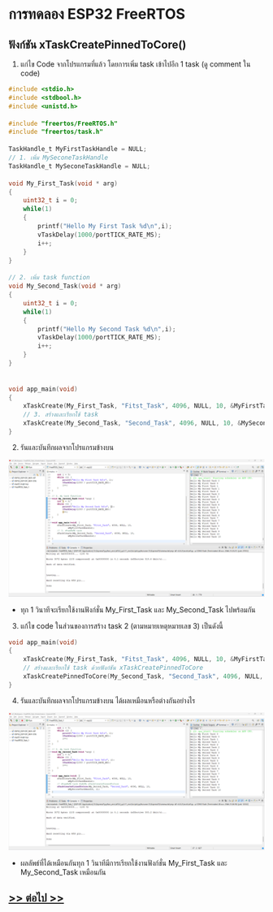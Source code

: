 # การทดลอง ESP32 FreeRTOS 
##  ฟังก์ชัน xTaskCreatePinnedToCore()

1. แก่ไข Code จากโปรแกรมที่แล้ว โดยการเพิ่ม task เข้าไปอีก 1 task (ดู comment ใน code)



```c
#include <stdio.h>
#include <stdbool.h>
#include <unistd.h>

#include "freertos/FreeRTOS.h"
#include "freertos/task.h"

TaskHandle_t MyFirstTaskHandle = NULL;
// 1. เพิ่ม MySeconeTaskHandle
TaskHandle_t MySeconeTaskHandle = NULL;

void My_First_Task(void * arg)
{
	uint32_t i = 0;
	while(1)
	{
		printf("Hello My First Task %d\n",i);
		vTaskDelay(1000/portTICK_RATE_MS);
		i++;
	}
}

// 2. เพิ่ม task function
void My_Second_Task(void * arg)
{
	uint32_t i = 0;
	while(1)
	{
		printf("Hello My Second Task %d\n",i);
		vTaskDelay(1000/portTICK_RATE_MS);
		i++;
	}
}


void app_main(void)
{
	xTaskCreate(My_First_Task, "Fitst_Task", 4096, NULL, 10, &MyFirstTaskHandle);
	// 3. สร้างและเรียกใช้ task
	xTaskCreate(My_Second_Task, "Second_Task", 4096, NULL, 10, &MySeconeTaskHandle);
}
```

2. รันและบันทึกผลจากโปรแกรมข้างบน

![](./Pictures/Result/Lab3.png)

* ทุก 1 วินาทีจะเรียกใช้งานฟังก์ชั่น My_First_Task และ My_Second_Task ไปพร้อมกัน

3.  แก้ไข code ในส่วนของการสร้าง task 2 (ตามหมายเหตุหมายเลข 3) เป็นดังนี้

```c
void app_main(void)
{
	xTaskCreate(My_First_Task, "Fitst_Task", 4096, NULL, 10, &MyFirstTaskHandle);
	// สร้างและเรียกใช้ task ด้วยฟังก์ชัน xTaskCreatePinnedToCore
	xTaskCreatePinnedToCore(My_Second_Task, "Second_Task", 4096, NULL, 10, &MySeconeTaskHandle, 1);
}
```

4. รันและบันทึกผลจากโปรแกรมข้างบน ได้ผลเหมือนหรือต่างกันอย่างไร

![](./Pictures/Result/Lab3_2.png)

* ผลลัพธ์ที่ได้เหมือนกันทุก 1 วินาทีมีการเรียกใช้งานฟังก์ชั่น My_First_Task และ My_Second_Task เหมือนกัน

## [>> ต่อไป >>](./ESP32-FreeRTOS-Labsheet-4.md) 